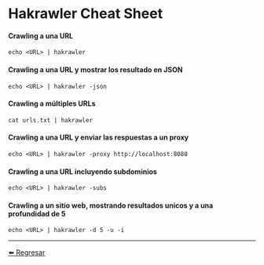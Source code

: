 # Hakrawler Cheat Sheet

#### Crawling a una URL
```
echo <URL> | hakrawler
```

#### Crawling a una URL y mostrar los resultado en JSON
```
echo <URL> | hakrawler -json
```

#### Crawling a múltiples URLs
```
cat urls.txt | hakrawler
```

#### Crawling a una URL y enviar las respuestas a un proxy
```
echo <URL> | hakrawler -proxy http://localhost:8080
```

#### Crawling a una URL incluyendo subdominios
```
echo <URL> | hakrawler -subs
```

#### Crawling a un sitio web, mostrando resultados unicos y a una profundidad de 5
```
echo <URL> | hakrawler -d 5 -u -i
```

---

[:arrow_left: Regresar](https://github.com/m4lal0/cheatsheets)